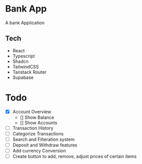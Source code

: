 # Bank App

A bank Application

## Tech

- React
- Typescript
- Shadcn
- TailwindCSS
- Tanstack Router
- Supabase

# Todo

- [x] Account Overview
  - [] Show Balance
  - [] Show Accounts
- [ ] Transaction History
- [ ] Categorize Transactions
- [ ] Search and Filteration system
- [ ] Deposit and Withdraw features
- [ ] Add currency Conversion
- [ ] Create button to add, remove, adjust prices of certain items
